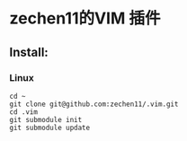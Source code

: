 # zechen11的VIM 插件
## Install:
### Linux
```
cd ~
git clone git@github.com:zechen11/.vim.git
cd .vim
git submodule init
git submodule update
```

